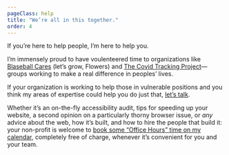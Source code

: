```yaml
---
pageClass: help
title: "We’re all in this together."
order: 4
---
```


If you’re here to help people, I’m here to help you.

I’m immensely proud to have voulenteered time to organizations like [Blaseball Cares](https://www.blaseballcares.com) (let’s grow, Flowers) and [The Covid Tracking Project](https://covidtracking.com/)—groups working to make a real difference in peoples’ lives. 

If your organization is working to help those in vulnerable positions and you think my areas of expertise could help you do just that, [let’s talk](mailto:mat@matmarquis.com). 

Whether it’s an on-the-fly accessibility audit, tips for speeding up your website, a second opinion on a particularly thorny browser issue, or _any_ advice about the web, how it’s built, and how to hire the people that build it: your non-profit is welcome to [book some “Office Hours” time on my calendar](https://calendly.com/mat-marquis/office-hours), completely free of charge, whenever it’s convenient for you and your team.